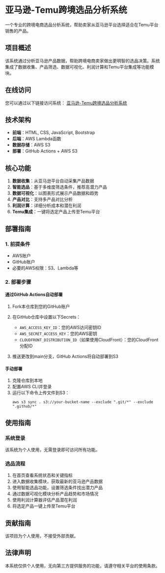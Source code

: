# 亚马逊-Temu跨境选品分析系统

一个专业的跨境电商选品分析系统，帮助卖家从亚马逊平台选择适合在Temu平台销售的产品。

## 项目概述

该系统通过分析亚马逊产品数据，帮助跨境电商卖家做出更明智的选品决策。系统集成了数据收集、产品筛选、数据可视化、利润计算和Temu平台集成等功能模块。

## 在线访问

您可以通过以下链接访问系统：
[亚马逊-Temu跨境选品分析系统](https://chongweiban.s3.us-west-2.amazonaws.com/selection_results.html)

## 技术架构

- **前端**：HTML, CSS, JavaScript, Bootstrap
- **后端**：AWS Lambda函数
- **数据存储**：AWS S3
- **部署**：GitHub Actions + AWS S3

## 核心功能

1. **数据收集**：从亚马逊平台自动采集产品数据
2. **智能选品**：基于多维度筛选条件，推荐高潜力产品
3. **数据可视化**：以图表形式展示产品数据和趋势
4. **产品对比**：支持多产品对比分析
5. **利润计算**：详细分析成本和潜在利润
6. **Temu集成**：一键将选定产品上传至Temu平台

## 部署指南

### 1. 前提条件

- AWS账户
- GitHub账户
- 必要的AWS权限：S3、Lambda等

### 2. 部署步骤

#### 通过GitHub Actions自动部署

1. Fork本仓库到您的GitHub账户
2. 在GitHub仓库中设置以下Secrets：
   - `AWS_ACCESS_KEY_ID`：您的AWS访问密钥ID
   - `AWS_SECRET_ACCESS_KEY`：您的AWS密钥
   - `CLOUDFRONT_DISTRIBUTION_ID`（如果使用CloudFront）：您的CloudFront分配ID

3. 推送更改到main分支，GitHub Actions将自动部署到S3

#### 手动部署

1. 克隆仓库到本地
2. 配置AWS CLI并登录
3. 运行以下命令上传文件到S3：
   ```
   aws s3 sync . s3://your-bucket-name --exclude ".git/*" --exclude ".github/*"
   ```

## 使用指南

### 系统登录

该系统为个人使用，无需登录即可访问所有功能。

### 选品流程

1. 在首页查看系统状态和关键指标
2. 进入数据收集模块，获取最新的亚马逊产品数据
3. 使用智能选品功能，设置筛选条件找出潜力产品
4. 通过数据可视化模块分析产品趋势和市场情况
5. 使用利润计算器评估产品潜在利润
6. 将选定产品一键上传至Temu平台

## 贡献指南

该项目为个人使用，不接受外部贡献。

## 法律声明

本系统仅供个人使用，无向第三方提供服务的功能，请遵守相关平台的使用条款。 